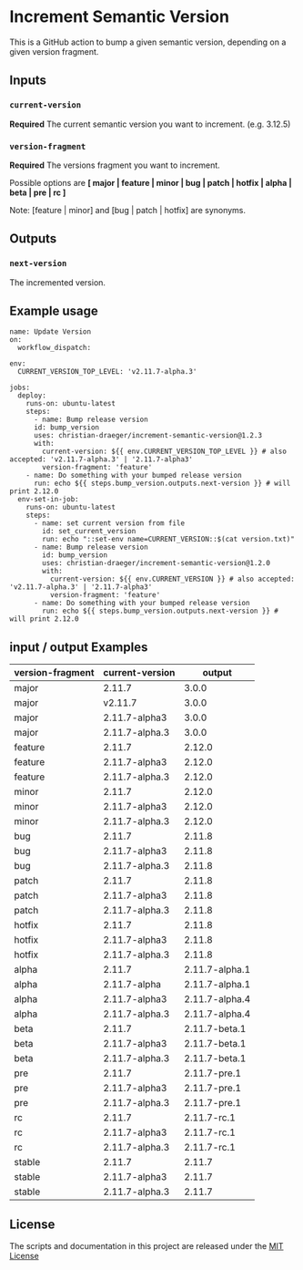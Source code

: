 # Increment Semantic Version

This is a GitHub action to bump a given semantic version, depending on a given version fragment.

## Inputs

### `current-version`

**Required** The current semantic version you want to increment. (e.g. 3.12.5)

### `version-fragment`

**Required** The versions fragment you want to increment.

Possible options are **[ major | feature | minor | bug | patch | hotfix | alpha | beta | pre | rc ]**

Note: [feature | minor] and [bug | patch | hotfix] are synonyms.

## Outputs

### `next-version`

The incremented version.

## Example usage

    name: Update Version
    on:
      workflow_dispatch:
    
    env:
      CURRENT_VERSION_TOP_LEVEL: 'v2.11.7-alpha.3'
    
    jobs:
      deploy:
        runs-on: ubuntu-latest
        steps:
          - name: Bump release version
          id: bump_version
          uses: christian-draeger/increment-semantic-version@1.2.3
          with:
            current-version: ${{ env.CURRENT_VERSION_TOP_LEVEL }} # also accepted: 'v2.11.7-alpha.3' | '2.11.7-alpha3'
            version-fragment: 'feature'
        - name: Do something with your bumped release version
          run: echo ${{ steps.bump_version.outputs.next-version }} # will print 2.12.0
      env-set-in-job:
        runs-on: ubuntu-latest
        steps:
          - name: set current version from file
            id: set_current_version
            run: echo "::set-env name=CURRENT_VERSION::$(cat version.txt)"
          - name: Bump release version
            id: bump_version
            uses: christian-draeger/increment-semantic-version@1.2.0
            with:
              current-version: ${{ env.CURRENT_VERSION }} # also accepted: 'v2.11.7-alpha.3' | '2.11.7-alpha3'
              version-fragment: 'feature'
          - name: Do something with your bumped release version
            run: echo ${{ steps.bump_version.outputs.next-version }} # will print 2.12.0
      
## input / output Examples

| version-fragment | current-version | output         |
|------------------|-----------------|----------------|
| major            | 2.11.7          | 3.0.0          |
| major            | v2.11.7         | 3.0.0          |
| major            | 2.11.7-alpha3   | 3.0.0          |
| major            | 2.11.7-alpha.3  | 3.0.0          |
| feature          | 2.11.7          | 2.12.0         |
| feature          | 2.11.7-alpha3   | 2.12.0         |
| feature          | 2.11.7-alpha.3  | 2.12.0         |
| minor            | 2.11.7          | 2.12.0         |
| minor            | 2.11.7-alpha3   | 2.12.0         |
| minor            | 2.11.7-alpha.3  | 2.12.0         |
| bug              | 2.11.7          | 2.11.8         |
| bug              | 2.11.7-alpha3   | 2.11.8         |
| bug              | 2.11.7-alpha.3  | 2.11.8         |
| patch            | 2.11.7          | 2.11.8         |
| patch            | 2.11.7-alpha3   | 2.11.8         |
| patch            | 2.11.7-alpha.3  | 2.11.8         |
| hotfix           | 2.11.7          | 2.11.8         |
| hotfix           | 2.11.7-alpha3   | 2.11.8         |
| hotfix           | 2.11.7-alpha.3  | 2.11.8         |
| alpha            | 2.11.7          | 2.11.7-alpha.1 |
| alpha            | 2.11.7-alpha    | 2.11.7-alpha.1 |
| alpha            | 2.11.7-alpha3   | 2.11.7-alpha.4 |
| alpha            | 2.11.7-alpha.3  | 2.11.7-alpha.4 |
| beta             | 2.11.7          | 2.11.7-beta.1  |
| beta             | 2.11.7-alpha3   | 2.11.7-beta.1  |
| beta             | 2.11.7-alpha.3  | 2.11.7-beta.1  |
| pre              | 2.11.7          | 2.11.7-pre.1   |
| pre              | 2.11.7-alpha3   | 2.11.7-pre.1   |
| pre              | 2.11.7-alpha.3  | 2.11.7-pre.1   |
| rc               | 2.11.7          | 2.11.7-rc.1    |
| rc               | 2.11.7-alpha3   | 2.11.7-rc.1    |
| rc               | 2.11.7-alpha.3  | 2.11.7-rc.1    |
| stable           | 2.11.7          | 2.11.7         |
| stable           | 2.11.7-alpha3   | 2.11.7         |
| stable           | 2.11.7-alpha.3  | 2.11.7         |

## License

The scripts and documentation in this project are released under the [MIT License](LICENSE)
